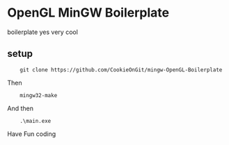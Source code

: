 # OpenGL MinGW Boilerplate
boilerplate yes very cool

## setup 

```
    git clone https://github.com/CookieOnGit/mingw-OpenGL-Boilerplate
```
Then 
```
    mingw32-make
```
And then 
```
    .\main.exe
```
Have Fun coding